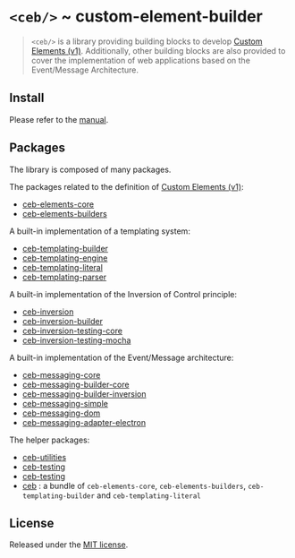 # `<ceb/>` ~ custom-element-builder

> `<ceb/>` is a library providing building blocks to develop [Custom Elements (v1)]. Additionally, other building blocks are also provided to cover the implementation of web applications based on the Event/Message Architecture.

## Install

Please refer to the [manual](https://tmorin.github.io/ceb).

## Packages

The library is composed of many packages.

The packages related to the definition of [Custom Elements (v1)]:

- [ceb-elements-core](modules/_tmorin_ceb_elements_core.html)
- [ceb-elements-builders](modules/_tmorin_ceb_elements_builders.html)

A built-in implementation of a templating system:

- [ceb-templating-builder](modules/_tmorin_ceb_templating_builder.html)
- [ceb-templating-engine](modules/_tmorin_ceb_templating_engine.html)
- [ceb-templating-literal](modules/_tmorin_ceb_templating_literal.html)
- [ceb-templating-parser](modules/_tmorin_ceb_templating_parser.html)

A built-in implementation of the Inversion of Control principle:

- [ceb-inversion](modules/_tmorin_ceb_inversion.html)
- [ceb-inversion-builder](modules/_tmorin_ceb_inversion_builder.html)
- [ceb-inversion-testing-core](modules/_tmorin_ceb_inversion_testing_core.html)
- [ceb-inversion-testing-mocha](modules/_tmorin_ceb_inversion_testing_mocha.html)

A built-in implementation of the Event/Message architecture:

- [ceb-messaging-core](modules/_tmorin_ceb_messaging_core.html)
- [ceb-messaging-builder-core](modules/_tmorin_ceb_messaging_builder_core.html)
- [ceb-messaging-builder-inversion](modules/_tmorin_ceb_messaging_builder_inversion.html)
- [ceb-messaging-simple](modules/_tmorin_ceb_messaging_simple.html)
- [ceb-messaging-dom](modules/_tmorin_ceb_messaging_dom.html)
- [ceb-messaging-adapter-electron](modules/_tmorin_ceb_messaging_bus_adapter_ipc.html)

The helper packages:

- [ceb-utilities](modules/_tmorin_ceb_utilities.html)
- [ceb-testing](modules/_tmorin_ceb_testing.html)
- [ceb-testing](modules/_tmorin_ceb_testing.html)
- [ceb](modules/_tmorin_ceb.html) : a bundle of `ceb-elements-core`, `ceb-elements-builders`, `ceb-templating-builder` and `ceb-templating-literal`

## License

Released under the [MIT license].

[Custom Elements (v1)]: https://html.spec.whatwg.org/multipage/custom-elements.html
[MIT license]: http://opensource.org/licenses/MIT
